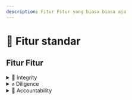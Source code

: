 ```yaml
---
description: Fitur Fitur yang biasa biasa aja
---
```


# 💖 Fitur standar

## Fitur Fitur

<details>

<summary>🚀 Integrity</summary>



</details>

<details>

<summary>✊ Diligence</summary>



</details>

<details>

<summary>💪 Accountability</summary>



</details>
